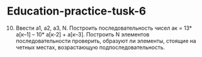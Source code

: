 # Education-practice-tusk-6
10. Ввести а1, а2, а3, N. Построить последовательность чисел ак = 13* а[к–1] – 10* а[к-2] + а[к–3]. Построить N элементов последовательности проверить, образуют ли элементы, стоящие на четных местах, возрастающую подпоследовательность.
